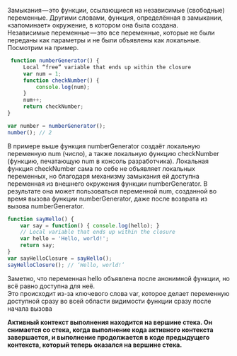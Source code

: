 Замыкания — это функции, ссылающиеся на независимые (свободные) переменные. Другими словами, функция, определённая в замыкании, «запоминает» окружение, в котором она была создана.<br>
Независимые переменные — это все переменные, которые не были переданы как параметры и не были объявлены как локальные.<br> Посмотрим на пример.

```javascript
 function numberGenerator() {
     Local “free” variable that ends up within the closure
     var num = 1;
     function checkNumber() {
         console.log(num);
     }
     num++;
     return checkNumber;
}

var number = numberGenerator();
number(); // 2
```

В примере выше функция numberGenerator создаёт локальную переменную num (число), а также локальную функцию checkNumber (функцию, печатающую num в консоль разработчика).
Локальная функция checkNumber сама по себе не объявляет локальных переменных, но благодаря механизму замыкания ей доступна переменная из внешнего окружения функции numberGenerator.
В результате она может пользоваться переменной num, созданной во время вызова функции numberGenerator, даже после возврата из вызова numberGenerator.

```javascript
function sayHello() {
    var say = function() { console.log(hello); }
    // Local variable that ends up within the closure
    var hello = 'Hello, world!';
    return say;
}
var sayHelloClosure = sayHello();
sayHelloClosure(); // ‘Hello, world!’
```
Заметно, что переменная hello объявлена после анонимной функции, но всё равно доступна для неё.<br>
Это происходит из-за ключевого слова var, которое делает переменную доступной сразу во всей области видимости функции сразу после начала вызова<br>

<b>Активный контекст выполнения находится на вершине стека. Он снимается со стека, когда выполнение кода активного контекста завершается, и выполнение продолжается в коде предыдущего контекста, который теперь оказался на вершине стека.</b>